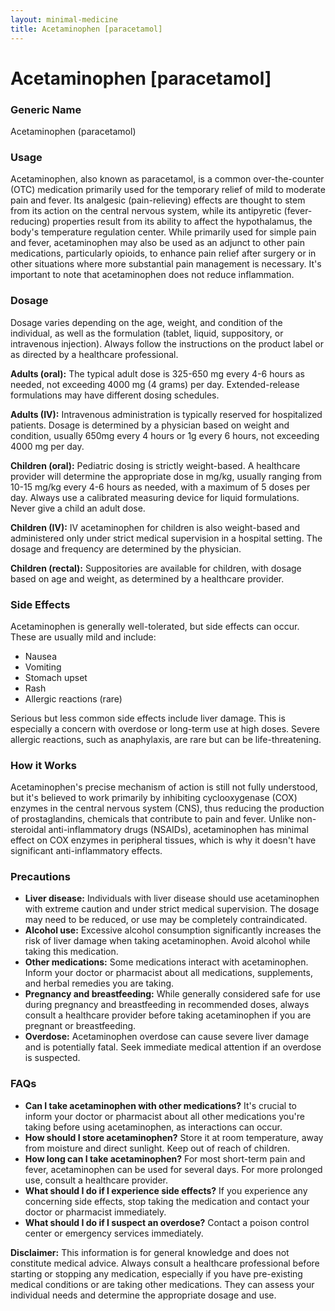 ```yaml
---
layout: minimal-medicine
title: Acetaminophen [paracetamol]
---
```


# Acetaminophen [paracetamol]
### Generic Name
Acetaminophen (paracetamol)

### Usage
Acetaminophen, also known as paracetamol, is a common over-the-counter (OTC) medication primarily used for the temporary relief of mild to moderate pain and fever.  Its analgesic (pain-relieving) effects are thought to stem from its action on the central nervous system, while its antipyretic (fever-reducing) properties result from its ability to affect the hypothalamus, the body's temperature regulation center.  While primarily used for simple pain and fever, acetaminophen may also be used as an adjunct to other pain medications, particularly opioids, to enhance pain relief after surgery or in other situations where more substantial pain management is necessary.  It's important to note that acetaminophen does not reduce inflammation.


### Dosage
Dosage varies depending on the age, weight, and condition of the individual, as well as the formulation (tablet, liquid, suppository, or intravenous injection).  Always follow the instructions on the product label or as directed by a healthcare professional.

**Adults (oral):**  The typical adult dose is 325-650 mg every 4-6 hours as needed, not exceeding 4000 mg (4 grams) per day.  Extended-release formulations may have different dosing schedules.

**Adults (IV):** Intravenous administration is typically reserved for hospitalized patients. Dosage is determined by a physician based on weight and condition, usually 650mg every 4 hours or 1g every 6 hours, not exceeding 4000 mg per day.

**Children (oral):**  Pediatric dosing is strictly weight-based. A healthcare provider will determine the appropriate dose in mg/kg, usually ranging from 10-15 mg/kg every 4-6 hours as needed, with a maximum of 5 doses per day.  Always use a calibrated measuring device for liquid formulations.  Never give a child an adult dose.

**Children (IV):** IV acetaminophen for children is also weight-based and administered only under strict medical supervision in a hospital setting.  The dosage and frequency are determined by the physician.

**Children (rectal):** Suppositories are available for children, with dosage based on age and weight, as determined by a healthcare provider.


### Side Effects
Acetaminophen is generally well-tolerated, but side effects can occur.  These are usually mild and include:

* Nausea
* Vomiting
* Stomach upset
* Rash
* Allergic reactions (rare)

Serious but less common side effects include liver damage.  This is especially a concern with overdose or long-term use at high doses.  Severe allergic reactions, such as anaphylaxis, are rare but can be life-threatening.


### How it Works
Acetaminophen's precise mechanism of action is still not fully understood, but it's believed to work primarily by inhibiting cyclooxygenase (COX) enzymes in the central nervous system (CNS), thus reducing the production of prostaglandins, chemicals that contribute to pain and fever.  Unlike non-steroidal anti-inflammatory drugs (NSAIDs), acetaminophen has minimal effect on COX enzymes in peripheral tissues, which is why it doesn't have significant anti-inflammatory effects.


### Precautions
* **Liver disease:** Individuals with liver disease should use acetaminophen with extreme caution and under strict medical supervision.  The dosage may need to be reduced, or use may be completely contraindicated.
* **Alcohol use:** Excessive alcohol consumption significantly increases the risk of liver damage when taking acetaminophen.  Avoid alcohol while taking this medication.
* **Other medications:** Some medications interact with acetaminophen.  Inform your doctor or pharmacist about all medications, supplements, and herbal remedies you are taking.
* **Pregnancy and breastfeeding:**  While generally considered safe for use during pregnancy and breastfeeding in recommended doses, always consult a healthcare provider before taking acetaminophen if you are pregnant or breastfeeding.
* **Overdose:** Acetaminophen overdose can cause severe liver damage and is potentially fatal.  Seek immediate medical attention if an overdose is suspected.


### FAQs
* **Can I take acetaminophen with other medications?** It's crucial to inform your doctor or pharmacist about all other medications you're taking before using acetaminophen, as interactions can occur.
* **How should I store acetaminophen?** Store it at room temperature, away from moisture and direct sunlight. Keep out of reach of children.
* **How long can I take acetaminophen?** For most short-term pain and fever, acetaminophen can be used for several days.  For more prolonged use, consult a healthcare provider.
* **What should I do if I experience side effects?**  If you experience any concerning side effects, stop taking the medication and contact your doctor or pharmacist immediately.
* **What should I do if I suspect an overdose?** Contact a poison control center or emergency services immediately.


**Disclaimer:** This information is for general knowledge and does not constitute medical advice. Always consult a healthcare professional before starting or stopping any medication, especially if you have pre-existing medical conditions or are taking other medications.  They can assess your individual needs and determine the appropriate dosage and use.
